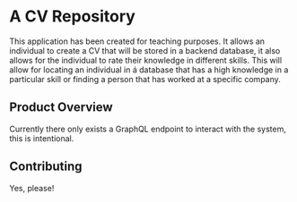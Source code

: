
# A CV Repository

This application has been created for teaching purposes. It allows an individual to create a CV that will be stored in a backend database, it also allows for the individual to rate their knowledge in different skills. This will allow for locating an individual in á database that has a high knowledge in a particular skill or finding a person that has worked at a specific company. 

## Product Overview 
Currently there only exists a GraphQL endpoint to interact with the system, this is intentional. 

## Contributing
Yes, please!